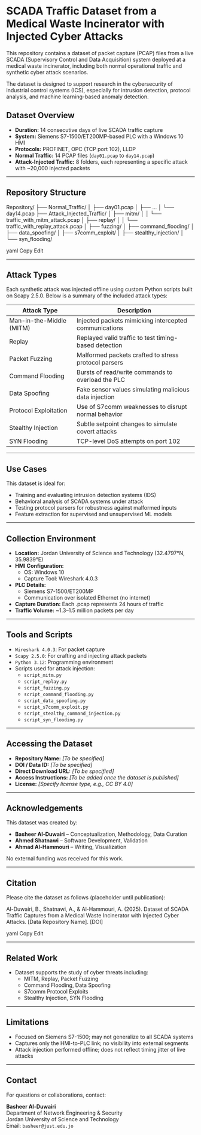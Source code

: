 # SCADA Traffic Dataset from a Medical Waste Incinerator with Injected Cyber Attacks

This repository contains a dataset of packet capture (PCAP) files from a live SCADA (Supervisory Control and Data Acquisition) system deployed at a medical waste incinerator, including both normal operational traffic and synthetic cyber attack scenarios.

The dataset is designed to support research in the cybersecurity of industrial control systems (ICS), especially for intrusion detection, protocol analysis, and machine learning-based anomaly detection.

## Dataset Overview

- **Duration:** 14 consecutive days of live SCADA traffic capture
- **System:** Siemens S7-1500/ET200MP-based PLC with a Windows 10 HMI
- **Protocols:** PROFINET, OPC (TCP port 102), LLDP
- **Normal Traffic:** 14 PCAP files (`day01.pcap` to `day14.pcap`)
- **Attack-Injected Traffic:** 8 folders, each representing a specific attack with ~20,000 injected packets

---

## Repository Structure

Repository/ ├── Normal_Traffic/ │ ├── day01.pcap │ ├── ... │ └── day14.pcap ├── Attack_Injected_Traffic/ │ ├── mitm/ │ │ └── traffic_with_mitm_attack.pcap │ ├── replay/ │ │ └── traffic_with_replay_attack.pcap │ ├── fuzzing/ │ ├── command_flooding/ │ ├── data_spoofing/ │ ├── s7comm_exploit/ │ ├── stealthy_injection/ │ └── syn_flooding/

yaml
Copy
Edit

---

## Attack Types

Each synthetic attack was injected offline using custom Python scripts built on Scapy 2.5.0. Below is a summary of the included attack types:

| Attack Type             | Description |
|-------------------------|-------------|
| Man-in-the-Middle (MITM) | Injected packets mimicking intercepted communications |
| Replay                  | Replayed valid traffic to test timing-based detection |
| Packet Fuzzing          | Malformed packets crafted to stress protocol parsers |
| Command Flooding        | Bursts of read/write commands to overload the PLC |
| Data Spoofing           | Fake sensor values simulating malicious data injection |
| Protocol Exploitation   | Use of S7comm weaknesses to disrupt normal behavior |
| Stealthy Injection      | Subtle setpoint changes to simulate covert attacks |
| SYN Flooding            | TCP-level DoS attempts on port 102 |

---

## Use Cases

This dataset is ideal for:

- Training and evaluating intrusion detection systems (IDS)
- Behavioral analysis of SCADA systems under attack
- Testing protocol parsers for robustness against malformed inputs
- Feature extraction for supervised and unsupervised ML models

---

## Collection Environment

- **Location:** Jordan University of Science and Technology (32.4797°N, 35.9839°E)
- **HMI Configuration:**
  - OS: Windows 10
  - Capture Tool: Wireshark 4.0.3
- **PLC Details:**
  - Siemens S7-1500/ET200MP
  - Communication over isolated Ethernet (no internet)
- **Capture Duration:** Each .pcap represents 24 hours of traffic
- **Traffic Volume:** ~1.3–1.5 million packets per day

---

## Tools and Scripts

- `Wireshark 4.0.3`: For packet capture
- `Scapy 2.5.0`: For crafting and injecting attack packets
- `Python 3.12`: Programming environment
- Scripts used for attack injection:
  - `script_mitm.py`
  - `script_replay.py`
  - `script_fuzzing.py`
  - `script_command_flooding.py`
  - `script_data_spoofing.py`
  - `script_s7comm_exploit.py`
  - `script_stealthy_command_injection.py`
  - `script_syn_flooding.py`

---

## Accessing the Dataset

- **Repository Name:** *[To be specified]*
- **DOI / Data ID:** *[To be specified]*
- **Direct Download URL:** *[To be specified]*
- **Access Instructions:** *[To be added once the dataset is published]*
- **License:** *[Specify license type, e.g., CC BY 4.0]*

---

## Acknowledgements

This dataset was created by:

- **Basheer Al-Duwairi** – Conceptualization, Methodology, Data Curation  
- **Ahmed Shatnawi** – Software Development, Validation  
- **Ahmad Al-Hammouri** – Writing, Visualization

No external funding was received for this work.

---

## Citation

Please cite the dataset as follows (placeholder until publication):

Al-Duwairi, B., Shatnawi, A., & Al-Hammouri, A. (2025). Dataset of SCADA Traffic Captures from a Medical Waste Incinerator with Injected Cyber Attacks. [Data Repository Name]. [DOI]

yaml
Copy
Edit

---

## Related Work

- Dataset supports the study of cyber threats including:
  - MITM, Replay, Packet Fuzzing
  - Command Flooding, Data Spoofing
  - S7comm Protocol Exploits
  - Stealthy Injection, SYN Flooding

---

## Limitations

- Focused on Siemens S7-1500; may not generalize to all SCADA systems
- Captures only the HMI-to-PLC link; no visibility into external segments
- Attack injection performed offline; does not reflect timing jitter of live attacks

---

## Contact

For questions or collaborations, contact:

**Basheer Al-Duwairi**  
Department of Network Engineering & Security  
Jordan University of Science and Technology  
Email: `basheer@just.edu.jo`
